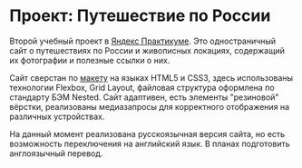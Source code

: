# Проект: Путешествие по России

Второй учебный проект в [Яндекс Практикуме](https://practicum.yandex.ru/). Это одностраничный сайт о путешествиях по России и живописных локациях, содержащий их фотографии и полезные ссылки о них.

Сайт сверстан по [макету](https://www.figma.com/file/5S2WSbEFL6awjVWJ0NWL8Q/Sprint-3_-Russia-_-desktop-mobile?node-id=28503%3A0) на языках HTML5 и CSS3, здесь использованы технологии Flexbox, Grid Layout, файловая структура оформлена по стандарту БЭМ Nested. Сайт адаптивен, есть элементы "резиновой" вёрстки, реализованы медиазапросы для корректного отображения на различных устройствах.

На данный момент реализована русскоязычная версия сайта, но есть возможность переключения на английский язык. В планах подготовить англоязычный перевод.